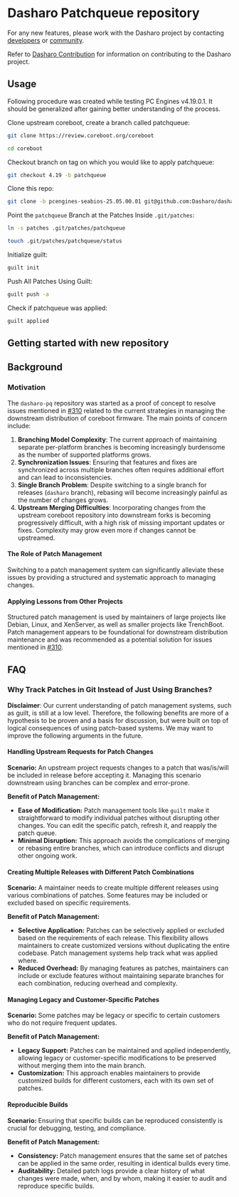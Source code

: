 # Dasharo Patchqueue repository

For any new features, please work with the Dasharo project by contacting
[developers](https://docs.dasharo.com/#commercial-inquiries) or
[community](https://docs.dasharo.com/#community).

Refer to [Dasharo
Contribution](https://docs.dasharo.com/newcomers/#dasharo-contribution) for
information on contributing to the Dasharo project.

## Usage

Following procedure was created while testing PC Engines v4.19.0.1. It should
be generalized after gaining better understanding of the process.

Clone upstream coreboot, create a branch called patchqueue:

```bash
git clone https://review.coreboot.org/coreboot
```

```bash
cd coreboot
```

Checkout branch on tag on which you would like to apply patchqueue:

```bash
git checkout 4.19 -b patchqueue
```

Clone this repo:

```bash
git clone -b pcengines-seabios-25.05.00.01 git@github.com:Dasharo/dasharo-pq.git .git/patches
```

Point the `patchqueue` Branch at the Patches Inside `.git/patches`:

```bash
ln -s patches .git/patches/patchqueue
```

```bash
touch .git/patches/patchqueue/status
```

Initialize guilt:

```bash
guilt init
```

Push All Patches Using Guilt:

```bash
guilt push -a
```

Check if patchqueue was applied:

```bash
guilt applied
```

## Getting started with new repository

## Background

### Motivation

The `dasharo-pq` repository was started as a proof of concept to resolve issues
mentioned in [#310](https://github.com/Dasharo/dasharo-issues/issues/310)
related to the current strategies in managing the downstream distribution of
coreboot firmware. The main points of concern include:

1. **Branching Model Complexity**: The current approach of maintaining separate
   per-platform branches is becoming increasingly burdensome as the number of
   supported platforms grows.
1. **Synchronization Issues**: Ensuring that features and fixes are
   synchronized across multiple branches often requires additional effort and
   can lead to inconsistencies.
1. **Single Branch Problem**: Despite switching to a single branch for releases
   (`dasharo` branch), rebasing will become increasingly painful as the number
   of changes grows.
1. **Upstream Merging Difficulties**: Incorporating changes from the upstream
   coreboot repository into downstream forks is becoming progressively
   difficult, with a high risk of missing important updates or fixes. Complexity
   may grow even more if changes cannot be upstreamed.

#### The Role of Patch Management

Switching to a patch management system can significantly alleviate these issues
by providing a structured and systematic approach to managing changes.

#### Applying Lessons from Other Projects

Structured patch management is used by maintainers of large projects like
Debian, Linux, and XenServer, as well as smaller projects like TrenchBoot.
Patch management appears to be foundational for downstream distribution
maintenance and was recommended as a potential solution for issues mentioned in
[#310](https://github.com/Dasharo/dasharo-issues/issues/310).

## FAQ

### Why Track Patches in Git Instead of Just Using Branches?

**Disclaimer**: Our current understanding of patch management systems, such as
guilt, is still at a low level. Therefore, the following benefits are more of a
hypothesis to be proven and a basis for discussion, but were built on top of
logical consequences of using patch-based systems. We may want to improve the
following arguments in the future.

#### **Handling Upstream Requests for Patch Changes**

**Scenario:** An upstream project requests changes to a patch that was/is/will
be included in release before accepting it. Managing this scenario downstream
using branches can be complex and error-prone.

**Benefit of Patch Management:**

- **Ease of Modification:** Patch management tools like `guilt` make it
  straightforward to modify individual patches without disrupting other changes.
  You can edit the specific patch, refresh it, and reapply the patch queue.
- **Minimal Disruption:** This approach avoids the complications of merging or
  rebasing entire branches, which can introduce conflicts and disrupt other
  ongoing work.

#### **Creating Multiple Releases with Different Patch Combinations**

**Scenario:** A maintainer needs to create multiple different releases using
various combinations of patches. Some features may be included or excluded
based on specific requirements.

**Benefit of Patch Management:**

- **Selective Application:** Patches can be selectively applied or excluded
  based on the requirements of each release. This flexibility allows maintainers
  to create customized versions without duplicating the entire codebase. Patch
  management systems help track what was applied where.
- **Reduced Overhead:** By managing features as patches, maintainers can
  include or exclude features without maintaining separate branches for each
  combination, reducing overhead and complexity.

#### **Managing Legacy and Customer-Specific Patches**

**Scenario:** Some patches may be legacy or specific to certain customers who
do not require frequent updates.

**Benefit of Patch Management:**

- **Legacy Support:** Patches can be maintained and applied independently,
  allowing legacy or customer-specific modifications to be preserved without
  merging them into the main branch.
- **Customization:** This approach enables maintainers to provide customized
  builds for different customers, each with its own set of patches.

#### **Reproducible Builds**

**Scenario:** Ensuring that specific builds can be reproduced consistently is
crucial for debugging, testing, and compliance.

**Benefit of Patch Management:**

- **Consistency:** Patch management ensures that the same set of patches can be
  applied in the same order, resulting in identical builds every time.
- **Auditability:** Detailed patch logs provide a clear history of what changes
  were made, when, and by whom, making it easier to audit and reproduce specific
  builds.
